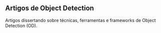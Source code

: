 ## Artigos de Object Detection

Artigos dissertando sobre técnicas, ferramentas e frameworks de Object Detection (OD).
